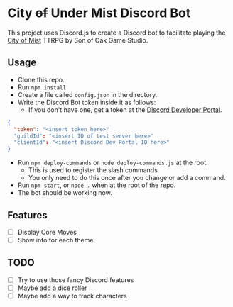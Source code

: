 # City ~~of~~ Under Mist Discord Bot

This project uses Discord.js to create a Discord bot to facilitate playing the
[City of Mist](https://cityofmist.co/) TTRPG by Son of Oak Game Studio.

## Usage
- Clone this repo.
- Run `npm install`
- Create a file called `config.json` in the directory.
- Write the Discord Bot token inside it as follows:
  - If you don't have one, get a token at the [Discord Developer Portal](https://discord.com/developers/applications).
```json
{
  "token": "<insert token here>"
  "guildId": "<insert ID of test server here>"
  "clientId": "<insert Discord Dev Portal ID here>"
}
```
- Run `npm deploy-commands` or `node deploy-commands.js` at the root.
  - This is used to register the slash commands.
  - You only need to do this once after you change or add a command.
- Run `npm start`, or `node .` when at the root of the repo.
- The bot should be working now.

## Features
- [ ] Display Core Moves
- [ ] Show info for each theme

## TODO
- [ ] Try to use those fancy Discord features
- [ ] Maybe add a dice roller
- [ ] Maybe add a way to track characters
